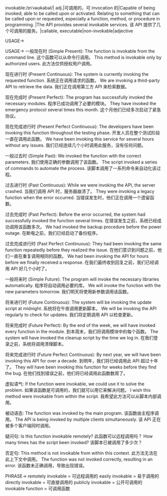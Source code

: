 invokable:/ɪnˈvəʊkəbəl/| adj.|可调用的，可 invocation 的|Capable of being invoked; able to be called upon or activated.  Relating to something that can be called upon or requested, especially a function, method, or procedure in programming. |The API provides several invokable services.  该 API 提供了几个可调用的服务。|callable, executable|non-invokable|adjective


USAGE->

USAGE->
一般现在时 (Simple Present):
The function is invokable from the command line.  这个函数可以从命令行调用。
This method is invokable only by authorized users.  此方法仅供授权用户调用。


现在进行时 (Present Continuous):
The system is currently invoking the requested function.  系统正在调用请求的函数。
We are invoking a third-party API to retrieve the data.  我们正在调用第三方 API 来检索数据。


现在完成时 (Present Perfect):
The program has successfully invoked the necessary modules.  程序已成功调用了必要的模块。
They have invoked the emergency protocol several times this month.  这个月他们已经多次启动了紧急协议。


现在完成进行时 (Present Perfect Continuous):
The developers have been invoking this function throughout the testing phase.  开发人员在整个测试阶段一直在调用此函数。
We have been invoking this service for several hours without any issues.  我们已经连续几个小时调用此服务，没有任何问题。


一般过去时 (Simple Past):
We invoked the function with the correct parameters.  我们使用正确的参数调用了该函数。
The script invoked a series of commands to automate the process.  该脚本调用了一系列命令来自动化该过程。


过去进行时 (Past Continuous):
While we were invoking the API, the server crashed.  当我们调用 API 时，服务器崩溃了。
They were invoking a legacy function when the error occurred.  当错误发生时，他们正在调用一个遗留函数。


过去完成时 (Past Perfect):
Before the error occurred, the system had successfully invoked the function several times.  在错误发生之前，系统已经成功调用该函数多次。
We had invoked the backup procedure before the power outage.  在断电之前，我们已经启动了备份程序。


过去完成进行时 (Past Perfect Continuous):
They had been invoking the same function repeatedly before they realized the issue.  在他们意识到问题之前，他们一直在重复调用相同的函数。
We had been invoking the API for hours before we finally received a response.  在我们最终收到回复之前，我们已经调用 API 好几个小时了。


一般将来时 (Simple Future):
The program will invoke the necessary libraries automatically.  程序将自动调用必要的库。
We will invoke the function with the new parameters tomorrow.  我们明天将使用新参数调用该函数。


将来进行时 (Future Continuous):
The system will be invoking the update script at midnight.  系统将在午夜调用更新脚本。
We will be invoking the API regularly to check for updates.  我们将定期调用 API 以检查更新。


将来完成时 (Future Perfect):
By the end of the week, we will have invoked every function in the module.  到本周末，我们将调用模块中的每个函数。
The system will have invoked the cleanup script by the time we log in.  在我们登录之前，系统将调用清理脚本。


将来完成进行时 (Future Perfect Continuous):
By next year, we will have been invoking this API for over a decade. 到明年，我们将已经调用此 API 超过十年了。
They will have been invoking this function for weeks before they find the bug. 在他们找到错误之前，他们将已经调用此函数数周了。


虚拟语气:
If the function were invokable, we could use it to solve the problem. 如果该函数是可调用的，我们就可以用它来解决问题。
I wish this method were invokable from within the script. 我希望此方法可以从脚本内部调用。


被动语态:
The function was invoked by the main program.  该函数由主程序调用。
The API is being invoked by multiple clients simultaneously.  该 API 正在被多个客户端同时调用。


疑问句:
Is this function invokable remotely?  此函数可以远程调用吗？
How many times has the script been invoked?  该脚本已被调用了多少次？


否定句:
This method is not invokable from within this context.  此方法无法在此上下文中调用。
The function was not invoked correctly, resulting in an error.  该函数未正确调用，导致出现错误。



PHRASE->
remotely invokable = 可远程调用的
easily invokable = 易于调用的
directly invokable = 可直接调用的
publicly invokable = 公开可调用的
invokable function = 可调用函数

